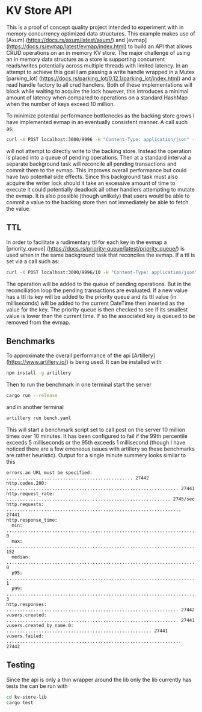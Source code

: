# KV Store API

This is a proof of concept quality project intended to experiment with in memory concurrency optimized data structures. This example makes use of [Axum] (https://docs.rs/axum/latest/axum/) 
and [evmap] (https://docs.rs/evmap/latest/evmap/index.html)
to build an API that allows CRUD operations on an in memory KV store. The major challenge of using an in memory data structure as a store is supporting concurrent reads/writes potentially across multiple threads with limited latency.
In an attempt to achieve this goal I am passing a write handle wrapped in a Mutex [parking_lot] (https://docs.rs/parking_lot/0.12.1/parking_lot/index.html)  and a read handle factory to all crud handlers. Both of these implementations will block while waiting to acquire the lock however, this introduces a minimal amount of latency when compared to operations on a standard HashMap when the number of keys exceed 10 million. 

To minimize potential performance bottlenecks as the backing store grows I have implemented evmap in an eventually consistent manner. A call such as:

```bash
curl -X POST localhost:3000/9996 -H "Content-Type: application/json" --data 1
```

will not attempt to directly write to the backing store. Instead the operation is placed into a queue of pending operations. Then at a standard interval a separate background task will reconcile all pending transactions and commit them to the 
evmap. This improves overall performance but could have two potential side effects. Since this background task must also acquire the writer lock should it take an excessive amount of time to execute it could potentially deadlock all other handlers
attempting to mutate the evmap. It is also possible (though unlikely) that users would be able to commit a value to the backing store then not immediately be able to fetch the value.

## TTL
In order to facilitate a rudimentary ttl for each key in the evmap a [priority_queue] (https://docs.rs/priority-queue/latest/priority_queue/) is used when in the same background task that reconciles the evmap. If a ttl is set via a call such as:

```bash
curl -X POST localhost:3000/9996/10 -H "Content-Type: application/json" --data 1
```

The operation will be added to the queue of pending operations. But in the reconciliation loop the pending transactions are evaluated. If a new value has a ttl its key will be added to the priority queue and its ttl value (in milliseconds) will
be added to the current DateTime then inserted as the value for the key. The priority queue is then checked to see if its smallest value is lower than the current time. If so the associated key is queued to be removed from the evmap.

## Benchmarks
 
To approximate the overall performance of the api [Artillery] (https://www.artillery.io/) is being used. It can be installed with

```bash
npm install -g artillery
```

Then to run the benchmark in one terminal start the server

```bash
cargo run --release
```

and in another terminal

```bash
artillery run bench.yaml
```

This will start a benchmark script set to call post on the server 10 million times over 10 minutes. It has been configured to fail if the 99th percentile exceeds 5 milliseconds or the 95th exceeds 1 millisecond 
(though I have noticed there are a few erroneous issues with artillery so these benchmarks are rather heuristic). Output for a single minute summery looks similar to this

```console
errors.an URL must be specified: ............................................... 27442
http.codes.200: ................................................................ 27441
http.request_rate: ............................................................. 2745/sec
http.requests: ................................................................. 27441
http.response_time:
  min: ......................................................................... 0
  max: ......................................................................... 152
  median: ...................................................................... 0
  p95: ......................................................................... 1
  p99: ......................................................................... 3
http.responses: ................................................................ 27442
vusers.created: ................................................................ 27441
vusers.created_by_name.0: ...................................................... 27441
vusers.failed: ................................................................. 27442
```

## Testing

Since the api is only a thin wrapper around the lib only the lib currently has tests the can be run with

```bash
cd kv-store-lib
cargo test
```
